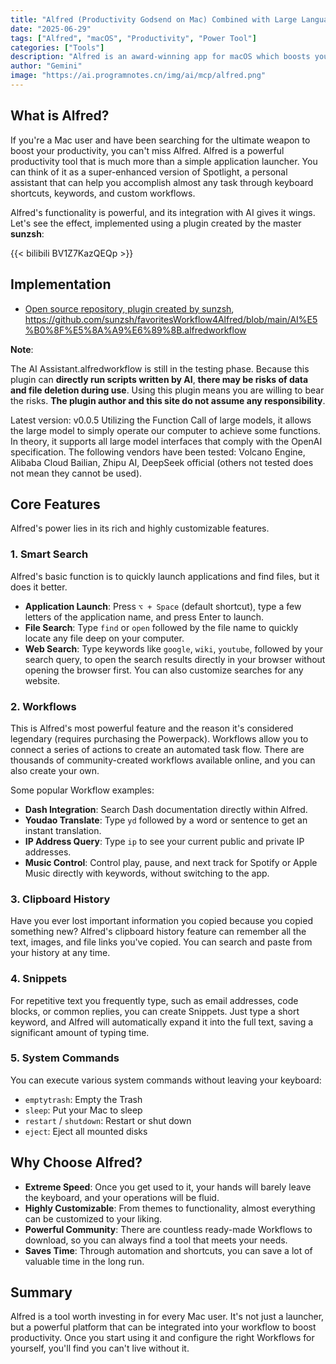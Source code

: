 ```yaml
---
title: "Alfred (Productivity Godsend on Mac) Combined with Large Language Models (LLMs)"
date: "2025-06-29"
tags: ["Alfred", "macOS", "Productivity", "Power Tool"]
categories: ["Tools"]
description: "Alfred is an award-winning app for macOS which boosts your efficiency with hotkeys, keywords, text expansion and more. Say goodbye to the mouse, control everything with your keyboard, and experience lightning-fast operations."
author: "Gemini"
image: "https://ai.programnotes.cn/img/ai/mcp/alfred.png"
---
```


## What is Alfred?

If you're a Mac user and have been searching for the ultimate weapon to boost your productivity, you can't miss Alfred. Alfred is a powerful productivity tool that is much more than a simple application launcher. You can think of it as a super-enhanced version of Spotlight, a personal assistant that can help you accomplish almost any task through keyboard shortcuts, keywords, and custom workflows.

Alfred's functionality is powerful, and its integration with AI gives it wings. Let's see the effect, implemented using a plugin created by the master **sunzsh**:

{{< bilibili BV1Z7KazQEQp >}}

## Implementation

- [Open source repository, plugin created by sunzsh](https://github.com/sunzsh/favoritesWorkflow4Alfred), https://github.com/sunzsh/favoritesWorkflow4Alfred/blob/main/AI%E5%B0%8F%E5%8A%A9%E6%89%8B.alfredworkflow

**Note**:

The AI Assistant.alfredworkflow is still in the testing phase.
Because this plugin can **directly run scripts written by AI**, **there may be risks of data and file deletion during use**. Using this plugin means you are willing to bear the risks. **The plugin author and this site do not assume any responsibility**.

Latest version: v0.0.5
Utilizing the Function Call of large models, it allows the large model to simply operate our computer to achieve some functions.
In theory, it supports all large model interfaces that comply with the OpenAI specification. The following vendors have been tested: Volcano Engine, Alibaba Cloud Bailian, Zhipu AI, DeepSeek official (others not tested does not mean they cannot be used).

## Core Features

Alfred's power lies in its rich and highly customizable features.

### 1. Smart Search

Alfred's basic function is to quickly launch applications and find files, but it does it better.

*   **Application Launch**: Press `⌥ + Space` (default shortcut), type a few letters of the application name, and press Enter to launch.
*   **File Search**: Type `find` or `open` followed by the file name to quickly locate any file deep on your computer.
*   **Web Search**: Type keywords like `google`, `wiki`, `youtube`, followed by your search query, to open the search results directly in your browser without opening the browser first. You can also customize searches for any website.

### 2. Workflows

This is Alfred's most powerful feature and the reason it's considered legendary (requires purchasing the Powerpack). Workflows allow you to connect a series of actions to create an automated task flow. There are thousands of community-created workflows available online, and you can also create your own.

Some popular Workflow examples:

*   **Dash Integration**: Search Dash documentation directly within Alfred.
*   **Youdao Translate**: Type `yd` followed by a word or sentence to get an instant translation.
*   **IP Address Query**: Type `ip` to see your current public and private IP addresses.
*   **Music Control**: Control play, pause, and next track for Spotify or Apple Music directly with keywords, without switching to the app.

### 3. Clipboard History

Have you ever lost important information you copied because you copied something new? Alfred's clipboard history feature can remember all the text, images, and file links you've copied. You can search and paste from your history at any time.

### 4. Snippets

For repetitive text you frequently type, such as email addresses, code blocks, or common replies, you can create Snippets. Just type a short keyword, and Alfred will automatically expand it into the full text, saving a significant amount of typing time.

### 5. System Commands

You can execute various system commands without leaving your keyboard:

*   `emptytrash`: Empty the Trash
*   `sleep`: Put your Mac to sleep
*   `restart` / `shutdown`: Restart or shut down
*   `eject`: Eject all mounted disks

## Why Choose Alfred?

*   **Extreme Speed**: Once you get used to it, your hands will barely leave the keyboard, and your operations will be fluid.
*   **Highly Customizable**: From themes to functionality, almost everything can be customized to your liking.
*   **Powerful Community**: There are countless ready-made Workflows to download, so you can always find a tool that meets your needs.
*   **Saves Time**: Through automation and shortcuts, you can save a lot of valuable time in the long run.

## Summary

Alfred is a tool worth investing in for every Mac user. It's not just a launcher, but a powerful platform that can be integrated into your workflow to boost productivity. Once you start using it and configure the right Workflows for yourself, you'll find you can't live without it.
